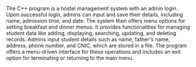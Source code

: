 The C++ program is a hostel management system with an admin login. Upon successful login, admins can input and save their details, including name, admission time, and date. The system then offers menu options for setting breakfast and dinner menus. It provides functionalities for managing student data like adding, displaying, searching, updating, and deleting records. Admins input student details such as name, father's name, address, phone number, and CNIC, which are stored in a file. The program offers a menu-driven interface for these operations and includes an exit option for terminating or returning to the main menu.
